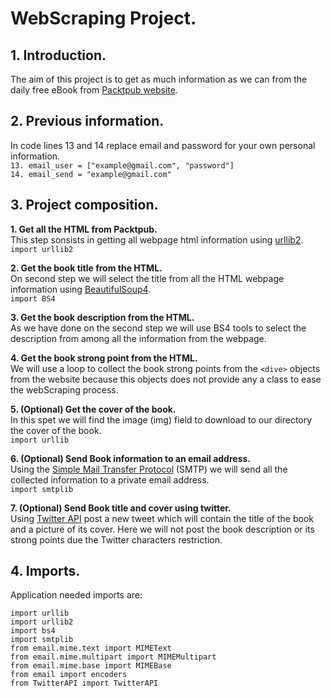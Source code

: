 # WebScraping Project.

## 1. Introduction.
The aim of this project is to get as much information as we can from the daily free eBook from [Packtpub website](https://www.packtpub.com/).

## 2. Previous information.  
In code lines 13 and 14 replace email and password for your own personal information.  
`13. email_user = ["example@gmail.com", "password"]`  
`14. email_send = "example@gmail.com"`

## 3. Project composition.

  **1. Get all the HTML from Packtpub.**   
  This step sonsists in getting all webpage html information using [urllib2](https://docs.python.org/2/library/urllib2.html).  
   `import urllib2`
  
  **2. Get the book title from the HTML.**  
  On second step we will select the title from all the HTML webpage information using 
  [BeautifulSoup4](https://www.crummy.com/software/BeautifulSoup/bs4/doc/).  
  `import BS4`
  
  **3. Get the book description from the HTML.**  
  As we have done on the second step we will use BS4 tools to select the description from among all the information from the webpage.
  
  **4. Get the book strong point from the HTML.**  
  We will use a loop to collect the book strong points from the `<dive>` objects from the website because this objects does not provide any
  a class to ease the webScraping process.
  
  **5. (Optional) Get the cover of the book.**  
  In this spet we will find the image (img) field to download to our directory the cover of the book.  
  `import urllib`
  
  **6. (Optional) Send Book information to an email address.**  
  Using the [Simple Mail Transfer Protocol](https://docs.python.org/2/library/smtplib.html) (SMTP) we will send all the collected 
  information to a private email address.  
  `import smtplib`
  
  **7. (Optional) Send Book title and cover using twitter.**  
  Using [Twitter API](https://github.com/geduldig/TwitterAPI) post a new tweet which will contain the title of the book and a picture of
  its cover. Here we will not post the book
  description or its strong points due the Twitter characters restriction.
  
 ## 4. Imports.  
 Application needed imports are:
 
	import urllib
	import urllib2
	import bs4
	import smtplib
	from email.mime.text import MIMEText
	from email.mime.multipart import MIMEMultipart
	from email.mime.base import MIMEBase
	from email import encoders
	from TwitterAPI import TwitterAPI
